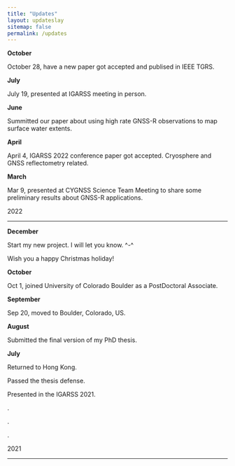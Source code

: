 ```yaml
---
title: "Updates"
layout: updateslay
sitemap: false
permalink: /updates
---
```

**October**

October 28, have a new paper got accepted and publised in IEEE TGRS. 

**July**

July 19, presented at IGARSS meeting in person. 

**June**

Summitted our paper about using high rate GNSS-R observations to map surface water extents.

**April**

April 4, IGARSS 2022 conference paper got accepted. Cryosphere and GNSS reflectometry related.

**March**

Mar 9, presented at CYGNSS Science Team Meeting to share some preliminary results about GNSS-R applications.

2022 

---

**December**

Start my new project. I will let you know. ^-^ 

Wish you a happy Christmas holiday!

**October**

Oct 1, joined University of Colorado Boulder as a PostDoctoral Associate.

**September**

Sep 20, moved to Boulder, Colorado, US.

**August**

Submitted the final version of my PhD thesis. 

**July**

Returned to Hong Kong.

Passed the thesis defense.

Presented in the IGARSS 2021.

.

.

.

2021

---
